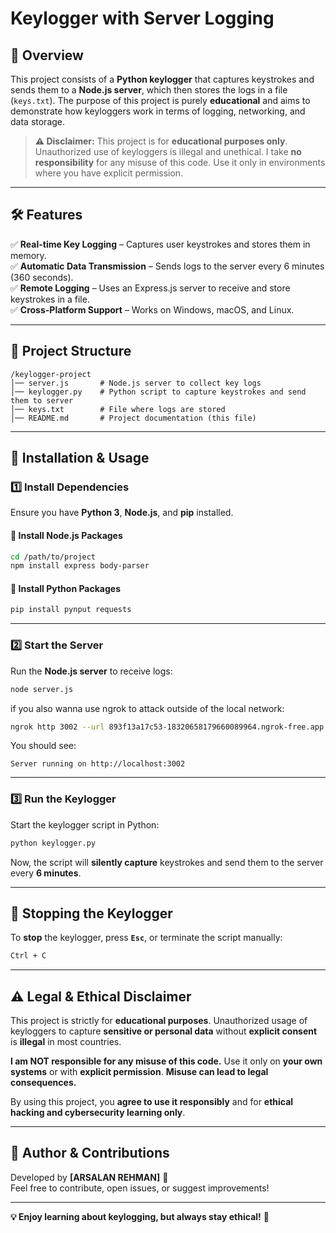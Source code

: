 # **Keylogger with Server Logging**

## **📌 Overview**

This project consists of a **Python keylogger** that captures keystrokes and sends them to a **Node.js server**, which then stores the logs in a file (`keys.txt`). The purpose of this project is purely **educational** and aims to demonstrate how keyloggers work in terms of logging, networking, and data storage.

> **⚠ Disclaimer:** This project is for **educational purposes only**. Unauthorized use of keyloggers is illegal and unethical. I take **no responsibility** for any misuse of this code. Use it only in environments where you have explicit permission.

---

## **🛠 Features**

✅ **Real-time Key Logging** – Captures user keystrokes and stores them in memory.  
✅ **Automatic Data Transmission** – Sends logs to the server every 6 minutes (360 seconds).  
✅ **Remote Logging** – Uses an Express.js server to receive and store keystrokes in a file.  
✅ **Cross-Platform Support** – Works on Windows, macOS, and Linux.

---

## **📂 Project Structure**

```
/keylogger-project
│── server.js       # Node.js server to collect key logs
│── keylogger.py    # Python script to capture keystrokes and send them to server
│── keys.txt        # File where logs are stored
│── README.md       # Project documentation (this file)
```

---

## **🚀 Installation & Usage**

### **1️⃣ Install Dependencies**

Ensure you have **Python 3**, **Node.js**, and **pip** installed.

#### **🔹 Install Node.js Packages**

```sh
cd /path/to/project
npm install express body-parser
```

#### **🔹 Install Python Packages**

```sh
pip install pynput requests
```

---

### **2️⃣ Start the Server**

Run the **Node.js server** to receive logs:

```sh
node server.js
```

if you also wanna use ngrok to attack outside of the local network:

```sh
ngrok http 3002 --url 893f13a17c53-18320658179660089964.ngrok-free.app
```

You should see:

```
Server running on http://localhost:3002
```

---

### **3️⃣ Run the Keylogger**

Start the keylogger script in Python:

```sh
python keylogger.py
```

Now, the script will **silently capture** keystrokes and send them to the server every **6 minutes**.

---

## **🛑 Stopping the Keylogger**

To **stop** the keylogger, press **`Esc`**, or terminate the script manually:

```sh
Ctrl + C
```

---

## **⚠ Legal & Ethical Disclaimer**

This project is strictly for **educational purposes**. Unauthorized usage of keyloggers to capture **sensitive or personal data** without **explicit consent** is **illegal** in most countries.

**I am NOT responsible for any misuse of this code.** Use it only on **your own systems** or with **explicit permission**. **Misuse can lead to legal consequences.**

By using this project, you **agree to use it responsibly** and for **ethical hacking and cybersecurity learning only**.

---

## **📌 Author & Contributions**

Developed by **[ARSALAN REHMAN]** 🚀  
Feel free to contribute, open issues, or suggest improvements!

---

**💡 Enjoy learning about keylogging, but always stay ethical!** 🔐

